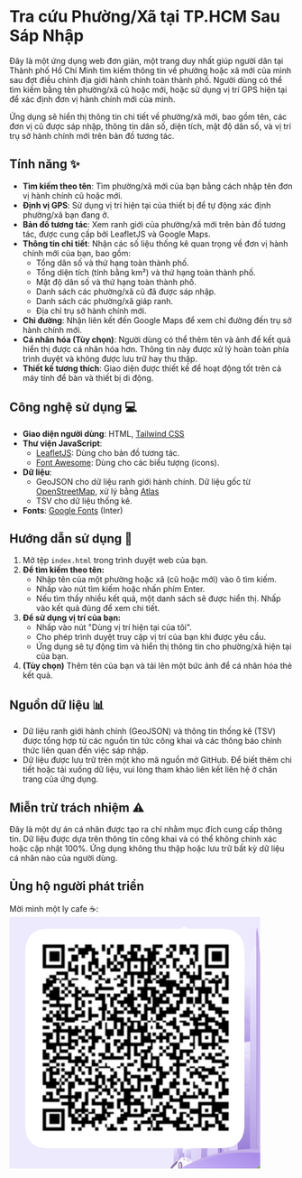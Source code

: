 # Tra cứu Phường/Xã tại TP.HCM Sau Sáp Nhập

Đây là một ứng dụng web đơn giản, một trang duy nhất giúp người dân tại Thành phố Hồ Chí Minh tìm kiếm thông tin về phường hoặc xã mới của mình sau đợt điều chỉnh địa giới hành chính toàn thành phố. Người dùng có thể tìm kiếm bằng tên phường/xã cũ hoặc mới, hoặc sử dụng vị trí GPS hiện tại để xác định đơn vị hành chính mới của mình.

Ứng dụng sẽ hiển thị thông tin chi tiết về phường/xã mới, bao gồm tên, các đơn vị cũ được sáp nhập, thông tin dân số, diện tích, mật độ dân số, và vị trí trụ sở hành chính mới trên bản đồ tương tác.

## Tính năng ✨

* **Tìm kiếm theo tên**: Tìm phường/xã mới của bạn bằng cách nhập tên đơn vị hành chính cũ hoặc mới.
* **Định vị GPS**: Sử dụng vị trí hiện tại của thiết bị để tự động xác định phường/xã bạn đang ở.
* **Bản đồ tương tác**: Xem ranh giới của phường/xã mới trên bản đồ tương tác, được cung cấp bởi LeafletJS và Google Maps.
* **Thông tin chi tiết**: Nhận các số liệu thống kê quan trọng về đơn vị hành chính mới của bạn, bao gồm:
    * Tổng dân số và thứ hạng toàn thành phố.
    * Tổng diện tích (tính bằng km²) và thứ hạng toàn thành phố.
    * Mật độ dân số và thứ hạng toàn thành phố.
    * Danh sách các phường/xã cũ đã được sáp nhập.
    * Danh sách các phường/xã giáp ranh.
    * Địa chỉ trụ sở hành chính mới.
* **Chỉ đường**: Nhận liên kết đến Google Maps để xem chỉ đường đến trụ sở hành chính mới.
* **Cá nhân hóa (Tùy chọn)**: Người dùng có thể thêm tên và ảnh để kết quả hiển thị được cá nhân hóa hơn. Thông tin này được xử lý hoàn toàn phía trình duyệt và không được lưu trữ hay thu thập.
* **Thiết kế tương thích**: Giao diện được thiết kế để hoạt động tốt trên cả máy tính để bàn và thiết bị di động.

## Công nghệ sử dụng 💻

* **Giao diện người dùng**: HTML, [Tailwind CSS](https://tailwindcss.com/)
* **Thư viện JavaScript**:
    * [LeafletJS](https://leafletjs.com/): Dùng cho bản đồ tương tác.
    * [Font Awesome](https://fontawesome.com/): Dùng cho các biểu tượng (icons).
* **Dữ liệu**:
    * GeoJSON cho dữ liệu ranh giới hành chính. Dữ liệu gốc từ [OpenStreetMap](https://www.openstreetmap.org/), xử lý bằng [Atlas](https://atlas.co)
    * TSV cho dữ liệu thống kê.
* **Fonts**: [Google Fonts](https://fonts.google.com/) (Inter)

## Hướng dẫn sử dụng 🚀

1.  Mở tệp `index.html` trong trình duyệt web của bạn.
2.  **Để tìm kiếm theo tên:**
    * Nhập tên của một phường hoặc xã (cũ hoặc mới) vào ô tìm kiếm.
    * Nhấp vào nút tìm kiếm hoặc nhấn phím Enter.
    * Nếu tìm thấy nhiều kết quả, một danh sách sẽ được hiển thị. Nhấp vào kết quả đúng để xem chi tiết.
3.  **Để sử dụng vị trí của bạn:**
    * Nhấp vào nút "Dùng vị trí hiện tại của tôi".
    * Cho phép trình duyệt truy cập vị trí của bạn khi được yêu cầu.
    * Ứng dụng sẽ tự động tìm và hiển thị thông tin cho phường/xã hiện tại của bạn.
4.  **(Tùy chọn)** Thêm tên của bạn và tải lên một bức ảnh để cá nhân hóa thẻ kết quả.

## Nguồn dữ liệu 📊

* Dữ liệu ranh giới hành chính (GeoJSON) và thông tin thống kê (TSV) được tổng hợp từ các nguồn tin tức công khai và các thông báo chính thức liên quan đến việc sáp nhập.
* Dữ liệu được lưu trữ trên một kho mã nguồn mở GitHub. Để biết thêm chi tiết hoặc tải xuống dữ liệu, vui lòng tham khảo liên kết liên hệ ở chân trang của ứng dụng.

## Miễn trừ trách nhiệm ⚠️

Đây là một dự án cá nhân được tạo ra chỉ nhằm mục đích cung cấp thông tin. Dữ liệu được dựa trên thông tin công khai và có thể không chính xác hoặc cập nhật 100%. Ứng dụng không thu thập hoặc lưu trữ bất kỳ dữ liệu cá nhân nào của người dùng.

## Ủng hộ người phát triển

Mời mình một ly cafe ☕: <img src="https://raw.githubusercontent.com/lqtue/phuongnao/main/qr-code.jpg" alt="Mã QR ủng hộ" class="mx-auto w-52 h-52 rounded-lg border-2 border-gray-200" onerror="this.alt='Không tìm thấy ảnh QR'; this.src='https://placehold.co/208x208/e0e0e0/757575?text=QR+Code';">

